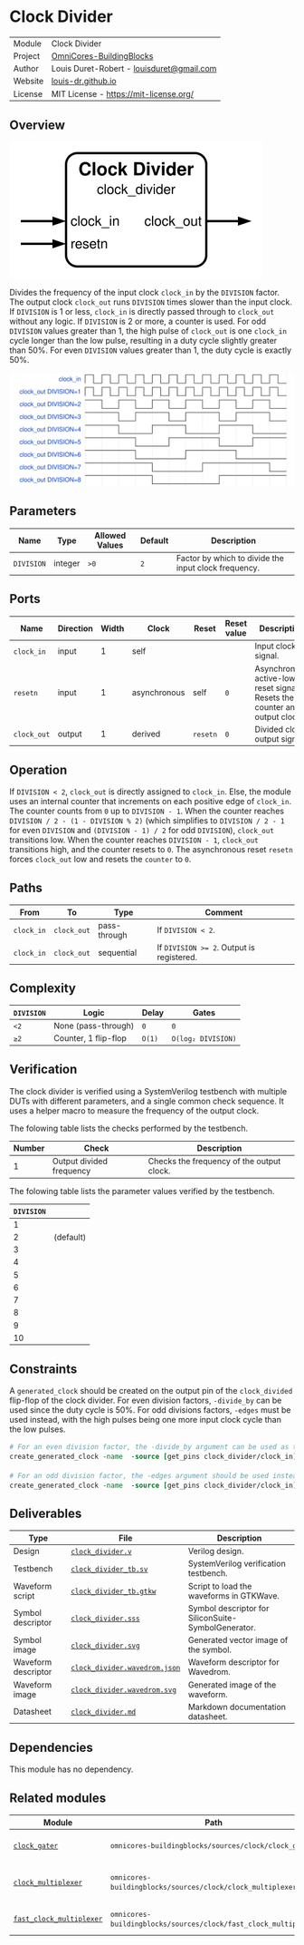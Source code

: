 # Clock Divider

|         |                                                                                  |
| ------- | -------------------------------------------------------------------------------- |
| Module  | Clock Divider                                                                    |
| Project | [OmniCores-BuildingBlocks](https://github.com/Louis-DR/OmniCores-BuildingBlocks) |
| Author  | Louis Duret-Robert - [louisduret@gmail.com](mailto:louisduret@gmail.com)         |
| Website | [louis-dr.github.io](https://louis-dr.github.io)                                 |
| License | MIT License - https://mit-license.org/                                           |

## Overview

![clock_divider](clock_divider.svg)

Divides the frequency of the input clock `clock_in` by the `DIVISION` factor. The output clock `clock_out` runs `DIVISION` times slower than the input clock. If `DIVISION` is 1 or less, `clock_in` is directly passed through to `clock_out` without any logic. If `DIVISION` is 2 or more, a counter is used. For odd `DIVISION` values greater than 1, the high pulse of `clock_out` is one `clock_in` cycle longer than the low pulse, resulting in a duty cycle slightly greater than 50%. For even `DIVISION` values greater than 1, the duty cycle is exactly 50%.

![clock_divider](clock_divider.wavedrom.svg)

## Parameters

| Name       | Type    | Allowed Values | Default | Description                                          |
| ---------- | ------- | -------------- | ------- | ---------------------------------------------------- |
| `DIVISION` | integer | `>0`           | `2`     | Factor by which to divide the input clock frequency. |

## Ports

| Name        | Direction | Width | Clock        | Reset    | Reset value | Description                                                                |
| ----------- | --------- | ----- | ------------ | -------- | ----------- | -------------------------------------------------------------------------- |
| `clock_in`  | input     | 1     | self         |          |             | Input clock signal.                                                        |
| `resetn`    | input     | 1     | asynchronous | self     | `0`         | Asynchronous active-low reset signal. Resets the counter and output clock. |
| `clock_out` | output    | 1     | derived      | `resetn` | `0`         | Divided clock output signal.                                               |

## Operation

If `DIVISION < 2`, `clock_out` is directly assigned to `clock_in`. Else, the module uses an internal counter that increments on each positive edge of `clock_in`. The counter counts from `0` up to `DIVISION - 1`. When the counter reaches `DIVISION / 2 - (1 - DIVISION % 2)` (which simplifies to `DIVISION / 2 - 1` for even `DIVISION` and `(DIVISION - 1) / 2` for odd `DIVISION`), `clock_out` transitions low. When the counter reaches `DIVISION - 1`, `clock_out` transitions high, and the counter resets to `0`. The asynchronous reset `resetn` forces `clock_out` low and resets the `counter` to `0`.

## Paths

| From       | To          | Type         | Comment                                   |
| ---------- | ----------- | ------------ | ----------------------------------------- |
| `clock_in` | `clock_out` | pass-through | If `DIVISION < 2`.                        |
| `clock_in` | `clock_out` | sequential   | If `DIVISION >= 2`. Output is registered. |

## Complexity

| `DIVISION` | Logic                | Delay  | Gates              |
| ---------- | -------------------- | ------ | ------------------ |
| `<2`       | None (pass-through)  | `0`    | `0`                |
| `≥2`       | Counter, 1 flip-flop | `O(1)` | `O(log₂ DIVISION)` |

## Verification

The clock divider is verified using a SystemVerilog testbench with multiple DUTs with different parameters, and a single common check sequence. It uses a helper macro to measure the frequency of the output clock.

The folowing table lists the checks performed by the testbench.

| Number | Check                    | Description                               |
| ------ | ------------------------ | ----------------------------------------- |
| 1      | Output divided frequency | Checks the frequency of the output clock. |

The folowing table lists the parameter values verified by the testbench.

| `DIVISION` |           |
| ---------- | --------- |
| 1          |           |
| 2          | (default) |
| 3          |           |
| 4          |           |
| 5          |           |
| 6          |           |
| 7          |           |
| 8          |           |
| 9          |           |
| 10         |           |

## Constraints

A `generated_clock` should be created on the output pin of the `clock_divided` flip-flop of the clock divider. For even division factors, `-divide_by` can be used since the duty cycle is 50%. For odd divisions factors, `-edges` must be used instead, with the high pulses being one more input clock cycle than the low pulses.

```tcl
# For an even division factor, the -divide_by argument can be used as the duty cycles is 50%
create_generated_clock -name  -source [get_pins clock_divider/clock_in] -divide_by 2 [get_pins clock_divider/clock_divider_reg/Q]

# For an odd division factor, the -edges argument should be used instead
create_generated_clock -name  -source [get_pins clock_divider/clock_in] -edges {0 4 6} [get_pins clock_divider/clock_divider_reg/Q]
```

## Deliverables

| Type                | File                                                         | Description                                         |
| ------------------- | ------------------------------------------------------------ | --------------------------------------------------- |
| Design              | [`clock_divider.v`](clock_divider.v)                         | Verilog design.                                     |
| Testbench           | [`clock_divider_tb.sv`](clock_divider_tb.sv)                 | SystemVerilog verification testbench.               |
| Waveform script     | [`clock_divider_tb.gtkw`](clock_divider_tb.gtkw)             | Script to load the waveforms in GTKWave.            |
| Symbol descriptor   | [`clock_divider.sss`](clock_divider.sss)                     | Symbol descriptor for SiliconSuite-SymbolGenerator. |
| Symbol image        | [`clock_divider.svg`](clock_divider.svg)                     | Generated vector image of the symbol.               |
| Waveform descriptor | [`clock_divider.wavedrom.json`](clock_divider.wavedrom.json) | Waveform descriptor for Wavedrom.                   |
| Waveform image      | [`clock_divider.wavedrom.svg`](clock_divider.wavedrom.svg)   | Generated image of the waveform.                    |
| Datasheet           | [`clock_divider.md`](clock_divider.md)                       | Markdown documentation datasheet.                   |

## Dependencies

This module has no dependency.

## Related modules

| Module                                                                          | Path                                                            | Comment                               |
| ------------------------------------------------------------------------------- | --------------------------------------------------------------- | ------------------------------------- |
| [`clock_gater`](../clock_gater/clock_gater.md)                                  | `omnicores-buildingblocks/sources/clock/clock_gater`            | Clock gater behavioral model.         |
| [`clock_multiplexer`](../clock_multiplexer/clock_multiplexer.md)                | `omnicores-buildingblocks/sources/clock/clock_multiplexer`      | Multiplexer to select between clocks. |
| [`fast_clock_multiplexer`](../fast_clock_multiplexer/fast_clock_multiplexer.md) | `omnicores-buildingblocks/sources/clock/fast_clock_multiplexer` | Faster clock multiplexer.             |